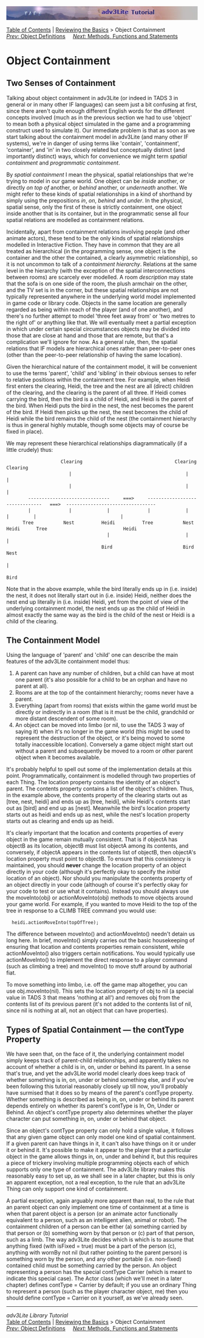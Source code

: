 ---
---
<div class="topbar">

<img src="topbar.jpg" data-border="0" />

</div>

<div class="nav">

<a href="toc.html" class="nav">Table of Contents</a> \|
<a href="reviewing.html" class="nav">Reviewing the Basics</a> \> Object
Containment  
<span class="navnp"><a href="object.html" class="nav"><em>Prev:</em> Object Definitions</a>
   
<a href="methods.html" class="nav"><em>Next:</em> Methods, Functions and
Statements</a>     </span>

</div>

<div class="main">

# Object Containment

## Two Senses of Containment

Talking about object containment in adv3Lite (or indeed in TADS 3 in
general or in many other IF languages) can seem just a bit confusing at
first, since there aren't quite enough different English words for the
different concepts involved (much as in the previous section we had to
use 'object' to mean both a physical object simulated in the game and a
programming construct used to simulate it). Our immediate problem is
that as soon as we start talking about the containment model in adv3Lite
(and many other IF systems), we're in danger of using terms like
'contain', 'containment', 'container', and 'in' in two closely related
but conceptually distinct (and importantly distinct) ways, which for
convenience we might term *spatial containment* and *programmatic
containment*.

By *spatial containment* I mean the physical, spatial relationships that
we're trying to model in our game world. One object can be *inside*
another, or directly *on top of* another, or *behind* another, or
*underneath* another. We might refer to these kinds of spatial
relationships in a kind of shorthand by simply using the prepositions
*in*, *on*, *behind* and *under*. In the physical, spatial sense, only
the first of these is strictly containment, one object inside another
that is its container, but in the programmatic sense all four spatial
relations are modelled as containment relations.

Incidentally, apart from containment relations involving people (and
other animate actors), these tend to be the only kinds of spatial
relationships modelled in Interactive Fiction. They have in common that
they are all treated as hierarchical (in the programming sense, one
object is the container and the other the contained, a clearly
asymmetric relationship), so it is not uncommon to talk of a
*containment hierarchy*. Relations at the same level in the hierarchy
(with the exception of the spatial interconnections between rooms) are
scarcely ever modelled. A room *description* may state that the sofa is
on one side of the room, the plush armchair on the other, and the TV set
is in the corner, but these spatial relationships are not typically
represented anywhere in the underlying world model implemented in game
code or library code. Objects in the same location are generally
regarded as being within reach of the player (and of one another), and
there's no further attempt to model 'three feet away from' or 'two
metres to the right of' or anything like that. We will eventually meet a
partial exception in which under certain special circumstances objects
may be divided into those that are close at hand and those that are
remote, but that's a complication we'll ignore for now. As a general
rule, then, the spatial relations that IF models are hierarchical ones
rather than peer-to-peer ones (other than the peer-to-peer relationship
of having the same location).

Given the hierarchical nature of the containment model, it will be
convenient to use the terms 'parent', 'child' and 'sibling' in their
obvious senses to refer to relative positions within the containment
tree. For example, when Heidi first enters the clearing, Heidi, the tree
and the nest are all (direct) children of the clearing, and the clearing
is the parent of all three. If Heidi comes carrying the bird, then the
bird is a child of Heidi, and Heidi is the parent of the bird. When
Heidi puts the bird in the nest, the nest becomes the parent of the
bird. If Heidi then picks up the nest, the nest becomes the child of
Heidi while the bird remains the child of the nest (the containment
hierarchy is thus in general highly mutable, though some objects may of
course be fixed in place).

We may represent these hierarchical relationships diagrammatically (if a
little crudely) thus:


                        Clearing                                  Clearing                                 Clearing                                                                
                           |                                          |                                       |
                           |                                          |                                       |
            ------------------------------     ===>     -------------------------------   ===>  ---------------------------------
            |              |             |              |             |               |         |                               | 
          Tree           Nest          Heidi          Tree           Nest           Heidi      Tree                            Heidi
                                         |                            |                                                         |                                     
                                       Bird                          Bird                                                      Nest 
                                                                                                                                | 
                                                                                                                               Bird

Note that in the above example, while the bird literally ends up in
(i.e. inside) the nest, it does not literally start out in (i.e. inside)
Heidi, neither does the nest end up literally in (i.e. inside) Heidi,
yet from the point of view of the underlying containment model, the nest
ends up as the child of Heidi in almost exactly the same way as the bird
is the child of the nest or Heidi is a child of the clearing.

## The Containment Model

Using the language of 'parent' and 'child' one can describe the main
features of the adv3Lite containment model thus:

1.  A parent can have any number of children, but a child can have at
    most one parent (it's also possible for a child to be an orphan and
    have no parent at all).
2.  Rooms are at the top of the containment hierarchy; rooms never have
    a parent.
3.  Everything (apart from rooms) that exists within the game world must
    be directly or indirectly in a room (that is it must be the child,
    grandchild or more distant descendent of some room).
4.  An object can be moved into limbo (or nil, to use the TADS 3 way of
    saying it) when it's no longer in the game world (this might be used
    to represent the destruction of the object, or it's being moved to
    some totally inaccessible location). Conversely a game object might
    start out without a parent and subsequently be moved to a room or
    other parent object when it becomes available.

It's probably helpful to spell out some of the implementation details at
this point. Programmatically, containment is modelled through two
properties of each Thing. The <span class="code">location</span>
property contains the identity of an object's parent. The
<span class="code">contents</span> property contains a list of the
object's children. Thus, in the example above, the contents property of
the clearing starts out as <span class="code">\[tree, nest,
heidi\]</span> and ends up as <span class="code">\[tree, heidi\]</span>,
while Heidi's contents start out as <span class="code">\[bird\]</span>
and end up as <span class="code">\[nest\]</span>. Meanwhile the bird's
<span class="code">location</span> property starts out as
<span class="code">heidi</span> and ends up as
<span class="code">nest</span>, while the nest's
<span class="code">location</span> property starts out as
<span class="code">clearing</span> and ends up as
<span class="code">heidi</span>.

It's clearly important that the location and contents properties of
every object in the game remain mutually consistent. That is if objectA
has objectB as its location, objectB must list objectA among its
contents, and conversely, if objectA appears in the contents list of
objectB, then objectA's location property must point to objectB. To
ensure that this consistency is maintained, you should **never** change
the location property of an object directly in your code (although it's
perfectly okay to specify the *initial* location of an object). Nor
should you manipulate the contents property of an object directly in
your code (although of course it's perfectly okay for your code to test
or use what it contains). Instead you should always use the
<span class="code">moveInto(obj)</span> or
<span class="code">actionMoveInto(obj)</span> methods to move objects
around your game world. For example, if you wanted to move Heidi to the
top of the tree in response to a CLIMB TREE command you would use:

<div class="code">

      heidi.actionMoveInto(topOfTree);

</div>

The difference between <span class="code">moveInto()</span> and
<span class="code">actionMoveInto()</span> needn't detain us long here.
In brief, <span class="code">moveInto()</span> simply carries out the
basic housekeeping of ensuring that location and contents properties
remain consistent, while <span class="code">actionMoveInto()</span> also
triggers certain notifications. You would typically use
<span class="code">actionMoveInto()</span> to implement the direct
response to a player command (such as climbing a tree) and
<span class="code">moveInto()</span> to move stuff around by authorial
fiat.

To move something into limbo, i.e. off the game map altogether, you can
use <span class="code">obj.moveInto(nil)</span>. This sets the location
property of <span class="code">obj</span> to nil (a special value in
TADS 3 that means 'nothing at all') and removes
<span class="code">obj</span> from the contents list of its previous
parent (it's not added to the contents list of nil, since nil is nothing
at all, not an object that can have properties).

## Types of Spatial Containment — the contType Property

We have seen that, on the face of it, the underlying containment model
simply keeps track of parent-child relationships, and apparently takes
no account of whether a child is in, on, under or behind its parent. In
a sense that's true, and yet the adv3Lite world model clearly does keep
track of whether something is in, on, under or behind something else,
and if you've been following this tutorial reasonably closely up till
now, you'll probably have surmised that it does so by means of the
parent's <span class="code">contType</span> property. Whether something
is described as being in, on, under or behind its parent depends
entirely on whether its parent's <span class="code">contType</span> is
<span class="code">In</span>, <span class="code">On</span>,
<span class="code">Under</span> or <span class="code">Behind</span>. An
object's <span class="code">contType</span> property also determines
whether the player character can put something in, on, under or behind
that object.

Since an object's contType property can only hold a single value, it
follows that any given game object can only model one kind of spatial
containment. If a given parent can have things in it, it can't also have
things on it or under it or behind it. It's possible to make it appear
to the player that a particular object in the game allows things in, on,
under and behind it, but this requires a piece of trickery involving
multiple programming objects each of which supports only one type of
containment. The adv3Lite library makes this reasonably easy to set up,
as we shall see in a later chapter, but this is only an apparent
exception, not a real exception, to the rule that an adv3Lite Thing can
only support one kind of containment.

A partial exception, again arguably more apparent than real, to the rule
that an parent object can only implement one time of containment at a
time is when that parent object is a person (or an animate actor
functionally equivalent to a person, such as an intelligent alien,
animal or robot). The containment children of a person can be either (a)
something carried by that person or (b) something worn by that person or
(c) part of that person, such as a limb. The way adv3Lite decides which
is which is to assume that anything fixed (with
<span class="code">isFixed = true</span>) must be a part of the person
(c), anything with <span class="code">wornBy</span> not nil (but rather
pointing to the parent person) is something worn by the person, and any
other portable (i.e. non-fixed) contained child must be something
carried by the person. An object representing a person has the special
<span class="code">contType</span> <span class="code">Carrier</span>
(which is meant to indicate this special case). The Actor class (which
we'll meet in a later chapter) defines <span class="code">contType =
Carrier</span> by default; if you use an ordinary Thing to represent a
person (such as the player character object, me) then you should define
<span class="code">contType = Carrier</span> on it yourself, as we've
already seen.

</div>

------------------------------------------------------------------------

<div class="navb">

*adv3Lite Library Tutorial*  
<a href="toc.html" class="nav">Table of Contents</a> \|
<a href="reviewing.html" class="nav">Reviewing the Basics</a> \> Object
Containment  
<span class="navnp"><a href="object.html" class="nav"><em>Prev:</em> Object Definitions</a>
   
<a href="methods.html" class="nav"><em>Next:</em> Methods, Functions and
Statements</a>     </span>

</div>
